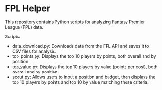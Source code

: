 # FPL Helper

This repository contains Python scripts for analyzing Fantasy Premier League (FPL) data.

Scripts:
- data_download.py: Downloads data from the FPL API and saves it to CSV files for analysis.
- top_points.py: Displays the top 10 players by points, both overall and by position.
- top_value.py: Displays the top 10 players by value (points per cost), both overall and by position.
- scout.py: Allows users to input a position and budget, then displays the top 10 players by points and top 10 by value matching those criteria.
